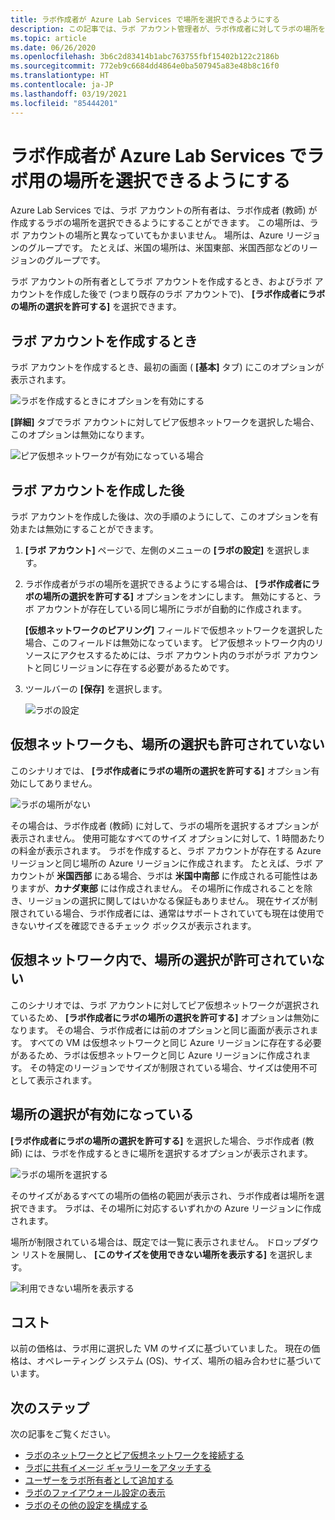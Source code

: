 ```yaml
---
title: ラボ作成者が Azure Lab Services で場所を選択できるようにする
description: この記事では、ラボ アカウント管理者が、ラボ作成者に対してラボの場所を選択できるようにする方法について説明します。
ms.topic: article
ms.date: 06/26/2020
ms.openlocfilehash: 3b6c2d83414b1abc763755fbf15402b122c2186b
ms.sourcegitcommit: 772eb9c6684dd4864e0ba507945a83e48b8c16f0
ms.translationtype: HT
ms.contentlocale: ja-JP
ms.lasthandoff: 03/19/2021
ms.locfileid: "85444201"
---
```

# <a name="allow-lab-creator-to-pick-location-for-the-lab-in-azure-lab-services"></a>ラボ作成者が Azure Lab Services でラボ用の場所を選択できるようにする
Azure Lab Services では、ラボ アカウントの所有者は、ラボ作成者 (教師) が作成するラボの場所を選択できるようにすることができます。 この場所は、ラボ アカウントの場所と異なっていてもかまいません。 場所は、Azure リージョンのグループです。 たとえば、米国の場所は、米国東部、米国西部などのリージョンのグループです。 

ラボ アカウントの所有者としてラボ アカウントを作成するとき、およびラボ アカウントを作成した後で (つまり既存のラボ アカウントで)、 **[ラボ作成者にラボの場所の選択を許可する]** を選択できます。 

## <a name="at-the-time-of-lab-account-creation"></a>ラボ アカウントを作成するとき
ラボ アカウントを作成するとき、最初の画面 ( **[基本]** タブ) にこのオプションが表示されます。 

![ラボを作成するときにオプションを有効にする](./media/allow-lab-creator-pick-lab-location/create-lab-account.png)

**[詳細]** タブでラボ アカウントに対してピア仮想ネットワークを選択した場合、このオプションは無効になります。  

![ピア仮想ネットワークが有効になっている場合](./media/allow-lab-creator-pick-lab-location/peer-virtual-network.png)


## <a name="after-the-lab-account-is-created"></a>ラボ アカウントを作成した後
ラボ アカウントを作成した後は、次の手順のようにして、このオプションを有効または無効にすることができます。 

1. **[ラボ アカウント]** ページで、左側のメニューの **[ラボの設定]** を選択します。
2. ラボ作成者がラボの場所を選択できるようにする場合は、 **[ラボ作成者にラボの場所の選択を許可する]** オプションをオンにします。 無効にすると、ラボ アカウントが存在している同じ場所にラボが自動的に作成されます。 
    
    **[仮想ネットワークのピアリング]** フィールドで仮想ネットワークを選択した場合、このフィールドは無効になっています。 ピア仮想ネットワーク内のリソースにアクセスするためには、ラボ アカウント内のラボがラボ アカウントと同じリージョンに存在する必要があるためです。 
1. ツールバーの **[保存]** を選択します。 

    ![ラボの設定](./media/allow-lab-creator-pick-lab-location/lab-settings.png)

## <a name="no-virtual-network-and-location-selection-isnt-allowed"></a>仮想ネットワークも、場所の選択も許可されていない
このシナリオでは、 **[ラボ作成者にラボの場所の選択を許可する]** オプション有効にしてありません。 

![ラボの場所がない](./media/allow-lab-creator-pick-lab-location/lab-no-location.png)

その場合は、ラボ作成者 (教師) に対して、ラボの場所を選択するオプションが表示されません。 使用可能なすべてのサイズ オプションに対して、1 時間あたりの料金が表示されます。 ラボを作成すると、ラボ アカウントが存在する Azure リージョンと同じ場所の Azure リージョンに作成されます。 たとえば、ラボ アカウントが **米国西部** にある場合、ラボは **米国中南部** に作成される可能性はありますが、**カナダ東部** には作成されません。 その場所に作成されることを除き、リージョンの選択に関してはいかなる保証もありません。 現在サイズが制限されている場合、ラボ作成者には、通常はサポートされていても現在は使用できないサイズを確認できるチェック ボックスが表示されます。 

## <a name="in-virtual-network-and-location-selection-isnt-allowed"></a>仮想ネットワーク内で、場所の選択が許可されていない
このシナリオでは、ラボ アカウントに対してピア仮想ネットワークが選択されているため、 **[ラボ作成者にラボの場所の選択を許可する]** オプションは無効になります。 その場合、ラボ作成者には前のオプションと同じ画面が表示されます。 すべての VM は仮想ネットワークと同じ Azure リージョンに存在する必要があるため、ラボは仮想ネットワークと同じ Azure リージョンに作成されます。 その特定のリージョンでサイズが制限されている場合、サイズは使用不可として表示されます。 

## <a name="location-selection-is-enabled"></a>場所の選択が有効になっている
**[ラボ作成者にラボの場所の選択を許可する]** を選択した場合、ラボ作成者 (教師) には、ラボを作成するときに場所を選択するオプションが表示されます。 

![ラボの場所を選択する](./media/allow-lab-creator-pick-lab-location/location-selection.png)

そのサイズがあるすべての場所の価格の範囲が表示され、ラボ作成者は場所を選択できます。 ラボは、その場所に対応するいずれかの Azure リージョンに作成されます。

場所が制限されている場合は、既定では一覧に表示されません。 ドロップダウン リストを展開し、 **[このサイズを使用できない場所を表示する]** を選択します。 

![利用できない場所を表示する](./media/allow-lab-creator-pick-lab-location/show-unavailable-locations.png)

## <a name="cost"></a>コスト
以前の価格は、ラボ用に選択した VM のサイズに基づいていました。 現在の価格は、オペレーティング システム (OS)、サイズ、場所の組み合わせに基づいています。 

## <a name="next-steps"></a>次のステップ
次の記事をご覧ください。

- [ラボのネットワークとピア仮想ネットワークを接続する](how-to-connect-peer-virtual-network.md)
- [ラボに共有イメージ ギャラリーをアタッチする](how-to-attach-detach-shared-image-gallery.md)
- [ユーザーをラボ所有者として追加する](how-to-add-user-lab-owner.md)
- [ラボのファイアウォール設定の表示](how-to-configure-firewall-settings.md)
- [ラボのその他の設定を構成する](how-to-configure-lab-accounts.md)